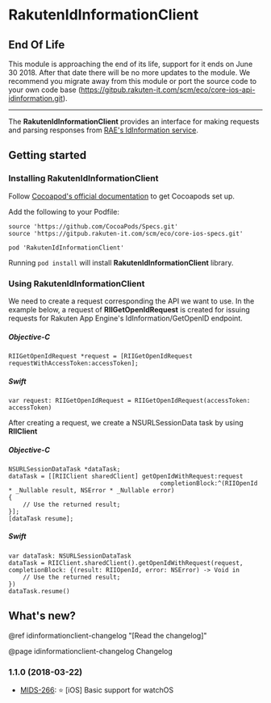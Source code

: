 # RakutenIdInformationClient
## End Of Life
This module is approaching the end of its life, support for it ends on June 30 2018. After that date there will be no more updates to the module. We recommend you migrate away from this module or port the source code to your own code base (https://gitpub.rakuten-it.com/scm/eco/core-ios-api-idinformation.git).

---

The **RakutenIdInformationClient** provides an interface for making requests and parsing responses from [RAE's IdInformation service](https://confluence.rakuten-it.com/confluence/pages/viewpage.action?pageId=276662257).

## Getting started
### Installing RakutenIdInformationClient
Follow [Cocoapod's official documentation](https://guides.cocoapods.org/using/using-cocoapods.html) to get Cocoapods set up.

Add the following to your Podfile:

    source 'https://github.com/CocoaPods/Specs.git'
    source 'https://gitpub.rakuten-it.com/scm/eco/core-ios-specs.git'

    pod 'RakutenIdInformationClient'

Running `pod install` will install **RakutenIdInformationClient** library.

### Using RakutenIdInformationClient
We need to create a request corresponding the API we want to use. In the example below, a request of **RIIGetOpenIdRequest** is created for issuing requests for Rakuten App Engine's IdInformation/GetOpenID endpoint.

##### Objective-C

    RIIGetOpenIdRequest *request = [RIIGetOpenIdRequest requestWithAccessToken:accessToken];

##### Swift
    
    var request: RIIGetOpenIdRequest = RIIGetOpenIdRequest(accessToken: accessToken)

After creating a request, we create a NSURLSessionData task by using **RIIClient**

##### Objective-C

    NSURLSessionDataTask *dataTask;
    dataTask = [[RIIClient sharedClient] getOpenIdWithRequest:request 
                                              completionBlock:^(RIIOpenId * _Nullable result, NSError * _Nullable error) 
    {
        // Use the returned result;
    }];
    [dataTask resume];

##### Swift

    var dataTask: NSURLSessionDataTask
    dataTask = RIIClient.sharedClient().getOpenIdWithRequest(request, completionBlock: {(result: RIIOpenId, error: NSError) -> Void in
        // Use the returned result;
    })
    dataTask.resume()


## What's new?
@ref idinformationclient-changelog "[Read the changelog]"

@page idinformationclient-changelog Changelog

### 1.1.0 (2018-03-22)
* [MIDS-266](https://jira.rakuten-it.com/jira/browse/MIDS-266): ⭐️ [iOS] Basic support for watchOS

